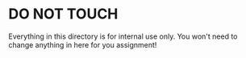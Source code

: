 # DO NOT TOUCH

Everything in this directory is for internal use only. You won't need to change anything in here for you assignment!